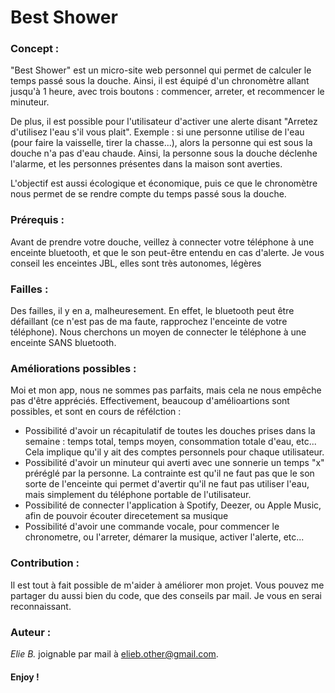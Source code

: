 # Best Shower


### Concept :
"Best Shower" est un micro-site web personnel qui permet de calculer le temps passé sous la douche. Ainsi, il est équipé d'un chronomètre allant jusqu'à 1 heure, avec trois boutons : commencer, arreter, et recommencer le minuteur.

De plus, il est possible pour l'utilisateur d'activer une alerte disant "Arretez d'utilisez l'eau s'il vous plait". Exemple : si une personne utilise de l'eau (pour faire la vaisselle, tirer la chasse...), alors la personne qui est sous la douche n'a pas d'eau chaude. Ainsi, la personne sous la douche déclenhe l'alarme, et les personnes présentes dans la maison sont averties. 

L'objectif est aussi écologique et économique, puis ce que le chronomètre nous permet de se rendre compte du temps passé sous la douche.



### Prérequis :
Avant de prendre votre douche, veillez à connecter votre téléphone à une enceinte bluetooth, et que le son peut-être entendu en cas d'alerte. Je vous conseil les enceintes JBL, elles sont très autonomes, légères

### Failles :
Des failles, il y en a, malheuresement. En effet, le bluetooth peut être défaillant (ce n'est pas de ma faute, rapprochez l'enceinte de votre téléphone). Nous cherchons un moyen de connecter le téléphone à une enceinte SANS bluetooth.

### Améliorations possibles :
Moi et mon app, nous ne sommes pas parfaits, mais cela ne nous empêche pas d'être appréciés. Effectivement, beaucoup d'amélioartions sont possibles, et sont en cours de réfélction :

- Possibilité d'avoir un récapitulatif de toutes les douches prises dans la semaine : temps total, temps moyen, consommation totale d'eau, etc... Cela implique qu'il y ait des comptes personnels pour chaque utilisateur.
- Possibilité d'avoir un minuteur qui averti avec une sonnerie un temps "x" préréglé par la personne. La contrainte est qu'il ne faut pas que le son sorte de l'enceinte qui permet d'avertir qu'il ne faut pas utiliser l'eau, mais simplement du téléphone portable de l'utilisateur.
- Possibilité de connecter l'application à Spotify, Deezer, ou Apple Music, afin de pouvoir écouter direcetement sa musique  
- Possibilité d'avoir une commande vocale, pour commencer le chronometre, ou l'arreter, démarer la musique, activer l'alerte, etc...

### Contribution :
Il est tout à fait possible de m'aider à améliorer mon projet. Vous pouvez me partager du aussi bien du code, que des conseils par mail. Je vous en serai reconnaissant.

### Auteur :
*Elie B.* joignable par mail à elieb.other@gmail.com.


#### Enjoy !
